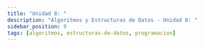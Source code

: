 ```yaml
---
title: "Unidad 8: "
description: "Algoritmos y Estructuras de Datos - Unidad 8: "
sidebar_position: 9
tags: [algoritmos, estructuras-de-datos, programacion]
---
```

